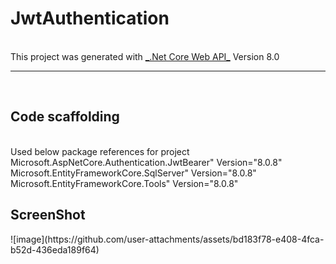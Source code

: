 <h1>JwtAuthentication</h1><br>
This project was generated with <a href="https://dotnet.microsoft.com/en-us/apps/aspnet">_.Net Core Web API_</a> Version 8.0 <br>
<hr>
<br>
<h2>Code scaffolding</h2><br>
Used below package references for project <br>
Microsoft.AspNetCore.Authentication.JwtBearer" Version="8.0.8" <br>
Microsoft.EntityFrameworkCore.SqlServer" Version="8.0.8" <br>
Microsoft.EntityFrameworkCore.Tools" Version="8.0.8" <br>
<h2>ScreenShot</h2>
![image](https://github.com/user-attachments/assets/bd183f78-e408-4fca-b52d-436eda189f64)

